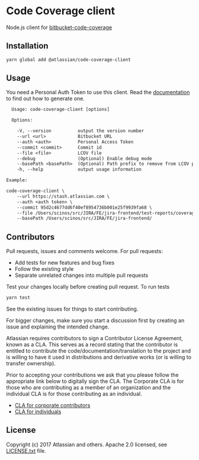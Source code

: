 # Code Coverage client

Node.js client for [bitbucket-code-coverage](https://bitbucket.org/atlassian/bitbucket-code-coverage)

## Installation

```bash
yarn global add @atlassian/code-coverage-client
```

## Usage

You need a Personal Auth Token to use this client. Read the [documentation](https://confluence.atlassian.com/bitbucketserver/personal-access-tokens-939515499.html#Personalaccesstokens-Generatingpersonalaccesstokens) to find out how to generate one.

```txt
  Usage: code-coverage-client [options]

  Options:

    -V, --version          output the version number
    --url <url>            Bitbucket URL
    --auth <auth>          Personal Access Token
    --commit <commit>      Commit id
    --file <file>          LCOV file
    --debug                (Optional) Enable debug mode
    --basePath <basePath>  (Optional) Path prefix to remove from LCOV paths, defaults to current directory
    -h, --help             output usage information

Example:

code-coverage-client \
    --url https://stash.atlassian.com \
    --auth <auth token> \
    --commit 95d2c4677dd6f40ef8954736b001e25f9939fa68 \
    --file /Users/scinos/src/JIRA/FE/jira-frontend/test-reports/coverage/lcov.info \
    --basePath /Users/scinos/src/JIRA/FE/jira-frontend/
```

## Contributors

Pull requests, issues and comments welcome. For pull requests:

* Add tests for new features and bug fixes
* Follow the existing style
* Separate unrelated changes into multiple pull requests

Test your changes locally before creating pull request. To run tests

```bash
yarn test
```

See the existing issues for things to start contributing.

For bigger changes, make sure you start a discussion first by creating
an issue and explaining the intended change.

Atlassian requires contributors to sign a Contributor License Agreement,
known as a CLA. This serves as a record stating that the contributor is
entitled to contribute the code/documentation/translation to the project
and is willing to have it used in distributions and derivative works
(or is willing to transfer ownership).

Prior to accepting your contributions we ask that you please follow the appropriate
link below to digitally sign the CLA. The Corporate CLA is for those who are
contributing as a member of an organization and the individual CLA is for
those contributing as an individual.

* [CLA for corporate contributors](https://na2.docusign.net/Member/PowerFormSigning.aspx?PowerFormId=e1c17c66-ca4d-4aab-a953-2c231af4a20b)
* [CLA for individuals](https://na2.docusign.net/Member/PowerFormSigning.aspx?PowerFormId=3f94fbdc-2fbe-46ac-b14c-5d152700ae5d)

## License

Copyright (c) 2017 Atlassian and others.
Apache 2.0 licensed, see [LICENSE.txt](LICENSE.txt) file.